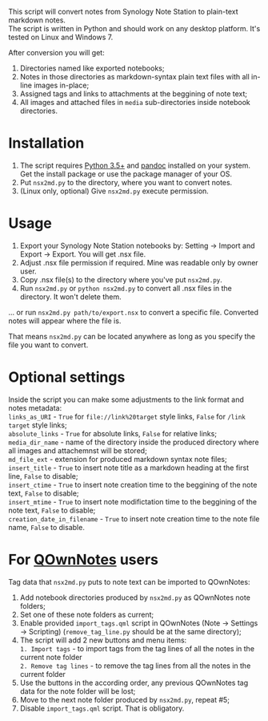 This script will convert notes from Synology Note Station to plain-text markdown notes.  
The script is written in Python and should work on any desktop platform. It's tested on Linux and Windows 7. 

After conversion you will get:
1) Directories named like exported notebooks;
2) Notes in those directories as markdown-syntax plain text files with all in-line images in-place;
3) Assigned tags and links to attachments at the beggining of note text;
3) All images and attached files in `media` sub-directories inside notebook directories.

# Installation
1) The script requires [Python 3.5+](https://www.python.org/downloads/) and [pandoc](http://pandoc.org/installing.html) installed on your system. Get the install package or use the package manager of your OS.
2) Put `nsx2md.py` to the directory, where you want to convert notes.
3) (Linux only, optional) Give `nsx2md.py` execute permission.

# Usage
1) Export your Synology Note Station notebooks by: Setting -> Import and Export -> Export. You will get .nsx file.
2) Adjust .nsx file permission if required. Mine was readable only by owner user.
3) Copy .nsx file(s) to the directory where you've put `nsx2md.py`.
4) Run `nsx2md.py` or `python nsx2md.py` to convert all .nsx files in the directory. It won't delete them.  

... or run `nsx2md.py path/to/export.nsx` to convert a specific file. Converted notes will appear where the file is.

That means `nsx2md.py` can be located anywhere as long as you specify the file you want to convert.

# Optional settings
Inside the script you can make some adjustments to the link format and notes metadata:  
`links_as_URI` - `True` for `file://link%20target` style links, `False` for `/link target` style links;  
`absolute_links` - `True` for absolute links, `False` for relative links;  
`media_dir_name` - name of the directory inside the produced directory where all images and attachemnst will be stored;   
`md_file_ext` - extension for produced markdown syntax note files;  
`insert_title` - `True` to insert note title as a markdown heading at the first line, `False` to disable;  
`insert_ctime` - `True` to insert note creation time to the beggining of the note text, `False` to disable;  
`insert_mtime` - `True` to insert note modifictation time to the beggining of the note text, `False` to disable;  
`creation_date_in_filename` - `True` to insert note creation time to the note file name, `False` to disable.  

# For [QOwnNotes](https://github.com/pbek/QOwnNotes) users
Tag data that `nsx2md.py` puts to note text can be imported to QOwnNotes:  
1) Add notebook directories produced by `nsx2md.py` as QOwnNotes note folders;  
2) Set one of these note folders as current;  
3) Enable provided `import_tags.qml` script in QOwnNotes (Note -> Settings -> Scripting) (`remove_tag_line.py` should be at the same directory);  
4) The script will add 2 new buttons and menu items:  
    `1. Import tags` - to import tags from the tag lines of all the notes in the current note folder  
    `2. Remove tag lines` - to remove the tag lines from all the notes in the current folder  
5) Use the buttons in the according order, any previous QOwnNotes tag data for the note folder will be lost;  
6) Move to the next note folder produced by `nsx2md.py`, repeat #5;  
7) Disable `import_tags.qml` script. That is obligatory.
